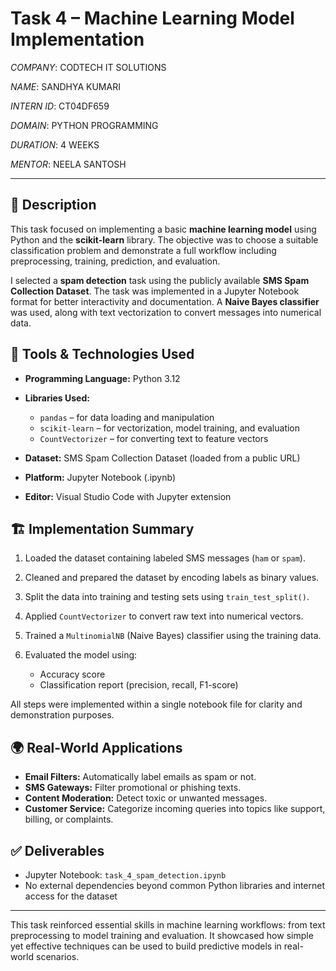 # Task 4 – Machine Learning Model Implementation

*COMPANY*: CODTECH IT SOLUTIONS

*NAME*: SANDHYA KUMARI

*INTERN ID*: CT04DF659

*DOMAIN*: PYTHON PROGRAMMING

*DURATION*: 4 WEEKS

*MENTOR*: NEELA SANTOSH

---

## 📄 Description

This task focused on implementing a basic **machine learning model** using Python and the **scikit-learn** library. The objective was to choose a suitable classification problem and demonstrate a full workflow including preprocessing, training, prediction, and evaluation.

I selected a **spam detection** task using the publicly available **SMS Spam Collection Dataset**. The task was implemented in a Jupyter Notebook format for better interactivity and documentation. A **Naive Bayes classifier** was used, along with text vectorization to convert messages into numerical data.

## 🧰 Tools & Technologies Used

* **Programming Language:** Python 3.12
* **Libraries Used:**

  * `pandas` – for data loading and manipulation
  * `scikit-learn` – for vectorization, model training, and evaluation
  * `CountVectorizer` – for converting text to feature vectors
* **Dataset:** SMS Spam Collection Dataset (loaded from a public URL)
* **Platform:** Jupyter Notebook (.ipynb)
* **Editor:** Visual Studio Code with Jupyter extension

## 🏗️ Implementation Summary

1. Loaded the dataset containing labeled SMS messages (`ham` or `spam`).
2. Cleaned and prepared the dataset by encoding labels as binary values.
3. Split the data into training and testing sets using `train_test_split()`.
4. Applied `CountVectorizer` to convert raw text into numerical vectors.
5. Trained a `MultinomialNB` (Naive Bayes) classifier using the training data.
6. Evaluated the model using:

   * Accuracy score
   * Classification report (precision, recall, F1-score)

All steps were implemented within a single notebook file for clarity and demonstration purposes.

## 🌍 Real-World Applications

* **Email Filters:** Automatically label emails as spam or not.
* **SMS Gateways:** Filter promotional or phishing texts.
* **Content Moderation:** Detect toxic or unwanted messages.
* **Customer Service:** Categorize incoming queries into topics like support, billing, or complaints.

## ✅ Deliverables

* Jupyter Notebook: `task_4_spam_detection.ipynb`
* No external dependencies beyond common Python libraries and internet access for the dataset

---

This task reinforced essential skills in machine learning workflows: from text preprocessing to model training and evaluation. It showcased how simple yet effective techniques can be used to build predictive models in real-world scenarios.

